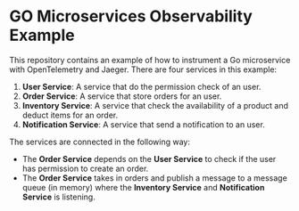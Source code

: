 # GO Microservices Observability Example

This repository contains an example of how to instrument a Go microservice with OpenTelemetry and Jaeger. There are four
services in this example:

1. **User Service**: A service that do the permission check of an user.
2. **Order Service**: A service that store orders for an user.
3. **Inventory Service**: A service that check the availability of a product and deduct items for an order.
4. **Notification Service**: A service that send a notification to an user.

The services are connected in the following way:

- The **Order Service** depends on the **User Service** to check if the user has permission to create an order.
- The **Order Service** takes in orders and publish a message to a message queue (in memory) where the **Inventory
  Service** and **Notification Service** is listening. 
